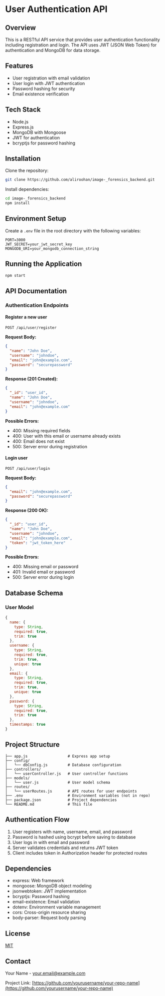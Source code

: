 # User Authentication API

## Overview
This is a RESTful API service that provides user authentication functionality including registration and login. The API uses JWT (JSON Web Token) for authentication and MongoDB for data storage.

## Features
- User registration with email validation
- User login with JWT authentication
- Password hashing for security
- Email existence verification

## Tech Stack
- Node.js
- Express.js
- MongoDB with Mongoose
- JWT for authentication
- bcryptjs for password hashing

## Installation

Clone the repository:
```bash
git clone https://github.com/aliroohan/image-_forensics_backend.git
```

Install dependencies:
```bash
cd image-_forensics_backend
npm install
```

## Environment Setup
Create a `.env` file in the root directory with the following variables:

```
PORT=3000
JWT_SECRET=your_jwt_secret_key
MONGODB_URI=your_mongodb_connection_string
```

## Running the Application
```bash
npm start
```

## API Documentation

### Authentication Endpoints

#### Register a new user
`POST /api/user/register`

**Request Body:**
```json
{
  "name": "John Doe",
  "username": "johndoe",
  "email": "john@example.com",
  "password": "securepassword"
}
```

**Response (201 Created):**
```json
{
  "_id": "user_id",
  "name": "John Doe",
  "username": "johndoe",
  "email": "john@example.com"
}
```

**Possible Errors:**
- 400: Missing required fields
- 400: User with this email or username already exists
- 400: Email does not exist
- 500: Server error during registration

#### Login user
`POST /api/user/login`

**Request Body:**
```json
{
  "email": "john@example.com",
  "password": "securepassword"
}
```

**Response (200 OK):**
```json
{
  "_id": "user_id",
  "name": "John Doe",
  "username": "johndoe",
  "email": "john@example.com",
  "token": "jwt_token_here"
}
```

**Possible Errors:**
- 400: Missing email or password
- 401: Invalid email or password
- 500: Server error during login

## Database Schema

### User Model
```javascript
{
  name: {
    type: String,
    required: true,
    trim: true
  },
  username: {
    type: String,
    required: true,
    trim: true,
    unique: true
  },
  email: {
    type: String,
    required: true,
    trim: true,
    unique: true
  },
  password: {
    type: String,
    required: true,
    trim: true
  },
  timestamps: true
}
```

## Project Structure
```
├── app.js                  # Express app setup
├── config/
│   └── dbConfig.js         # Database configuration
├── controllers/
│   └── userController.js   # User controller functions
├── models/
│   └── user.js             # User model schema
├── routes/
│   └── userRoutes.js       # API routes for user endpoints
├── .env                    # Environment variables (not in repo)
├── package.json            # Project dependencies
└── README.md               # This file
```

## Authentication Flow
1. User registers with name, username, email, and password
2. Password is hashed using bcrypt before saving to database
3. User logs in with email and password
4. Server validates credentials and returns JWT token
5. Client includes token in Authorization header for protected routes

## Dependencies
- express: Web framework
- mongoose: MongoDB object modeling
- jsonwebtoken: JWT implementation
- bcryptjs: Password hashing
- email-existence: Email validation
- dotenv: Environment variable management
- cors: Cross-origin resource sharing
- body-parser: Request body parsing

## License
[MIT](https://choosealicense.com/licenses/mit/)

## Contact
Your Name - your.email@example.com

Project Link: [https://github.com/yourusername/your-repo-name](https://github.com/yourusername/your-repo-name)